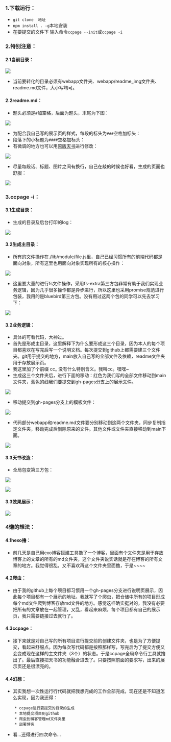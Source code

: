

### 1.下载运行：

* `git clone  地址`
* `npm install . -g`本地安装
* 在要提交的文件下 输入命令`ccpage --init`或`ccpage -i`

### 2.特别注意：

#### 2.1当前目录：

![](./webapp/readme_img/001.jpg)

* 当前要转化的目录必须有webapp文件夹、webapp/readme_img文件夹、readme.md文件，大小写均可。

#### 2.2readme.md：

* 题头必须是`#`加空格，后面为题头，末尾为下图：

![](./webapp/readme_img/002.jpg)

* 为配合我自己写的展示页的样式，每段的标头为`###`空格加标头：
* 段落下的小标题为`####`空格加标头：
* 有微调的地方也可以用[原版天书](https://github.com/tianmajs/tianshu)进行修改：

![](./webapp/readme_img/003.jpg)

* 尽量每段话、标题、图片之间有换行，自己在敲的时候也好看，生成的页面也舒服：

![](./webapp/readme_img/004.jpg)

### 3.ccpage -i：

#### 3.1生成目录：

* 生成的目录及后台打印的log：

![](./webapp/readme_img/005.jpg)

#### 3.2生成主目录：

* 所有的文件操作在./lib/module/file.js里，自己已经习惯所有的前端代码都是面向对象，所有这里也用面向对象实现所有的核心操作：

![](./webapp/readme_img/006.jpg)

* 这里要大量的进行fs文件操作，采用fs-extra第三方包非常有助于我们实现业务逻辑，因为几乎很多操作都是异步进行，所以这里也采用promise规范进行包装，我用的是bluebird第三方包。没有用过这两个包的同学可以先去学习下：

![](./webapp/readme_img/007.jpg)

#### 3.2业务逻辑：

* 具体的可看代码，大神过。
* 首先是形成主目录，这里解释下为什么要形成这三个目录，因为本人的每个项目都喜欢在写完后写一个说明文档。每次提交到github上都需要建三个文件夹。git用于提交的地方，main放入自己写的全部文件及依赖，readme文件夹用于存放展示页。
* 我这里加了个前缀 cc_ 没有什么特别含义。我叫cc。嘿嘿~
* 生成这三个文件夹后，进行下面的移动：红色为我们写的全部文件移动到main文件夹，蓝色的线我们要提交到gh-pages分支上的展示文件。

![](./webapp/readme_img/008.jpg)

* 移动提交到gh-pages分支上的模板文件：

![](./webapp/readme_img/009.jpg)

* 代码部分webapp和readme.md文件要分别移动到这两个文件夹，同步复制指定文件夹，移动完成后删除原来的文件。其他文件或文件夹直接移动到main下面。

![](./webapp/readme_img/010.jpg)

#### 3.3天书改造：

* 全局包变第三方包：

![](./webapp/readme_img/012.jpg)

![](./webapp/readme_img/011.jpg)

#### 3.3效果展示：

![](./webapp/readme_img/013.jpg)

### 4懒的想法：

#### 4.1hexo撸：

* 前几天是自己用exo博客搭建工具撸了一个博客，里面有个文件夹是用于存放博客上的文章的所有的md文件夹，这个文件夹说实话就是存在博客的所有文章的地方。我觉得很乱，又不喜欢再这个文件夹里面撸，于是~~~~

#### 4.2爬虫：

* 由于我的github上每个项目都习惯用一个gh-pages分支进行说明页展示，因此每个项目都有一个展示的地址。我就写了个爬虫，把仓储中所有的项目形成每个md文件爬到博客存放md文件的地方。感觉这样确实挺对的，我没有必要把所有的文章放在一起管理，又乱，看起来麻烦，每个项目都有自己的展示页，我只需要链接过去就行了。

#### 4.3ccpage：

* 接下来就是对自己写的所有项目进行提交前的创建文件夹，也是为了方便提交，看起来舒服点。因为每次写代码都是按照那样写，写完后为了提交方便又会变成现在这样的主文件夹（3个）的状态。于是ccpage全局命令行工具就撸出了。最后直接把天书的功能融合进去了。只要按照前面的要求写，出来的展示页还是很漂亮的。

#### 4.4幻想：

* 其实我想一次性运行行代码就把我想完成的工作全部完成，现在还是不知道怎么实现，因为我还得：

```
    * ccpage进行要提交的目录的生成
    * 本地提交项目到github
    * 爬虫到博客管理md文件夹里
    * 部署博客
```

* 看...还得进行四次命令...











